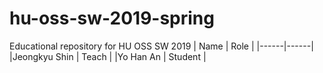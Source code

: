 # hu-oss-sw-2019-spring
Educational repository for HU OSS SW 2019
| Name | Role |
|------|------|
|Jeongkyu Shin | Teach |
|Yo Han An     | Student |
